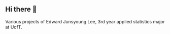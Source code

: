 ## Hi there 👋

Various projects of Edward Junsyoung Lee, 3rd year applied statistics major at UofT.
